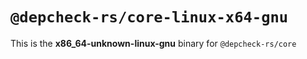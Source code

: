 # `@depcheck-rs/core-linux-x64-gnu`

This is the **x86_64-unknown-linux-gnu** binary for `@depcheck-rs/core`
